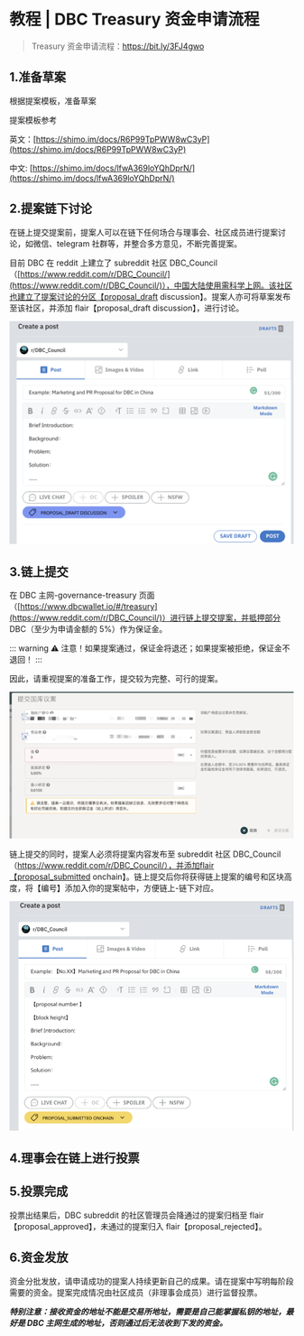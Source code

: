 # 教程 | DBC Treasury 资金申请流程

> Treasury 资金申请流程：https://bit.ly/3FJ4gwo

## 1.准备草案

根据提案模板，准备草案

提案模板参考

英文：[https://shimo.im/docs/R6P99TpPWW8wC3yP](https://shimo.im/docs/R6P99TpPWW8wC3yP)

中文: [https://shimo.im/docs/lfwA369loYQhDprN/](https://shimo.im/docs/lfwA369loYQhDprN/)

## 2.提案链下讨论

在链上提交提案前，提案人可以在链下任何场合与理事会、社区成员进行提案讨论，如微信、telegram 社群等，并整合多方意见，不断完善提案。

目前 DBC 在 reddit 上建立了 subreddit 社区 DBC_Council（[https://www.reddit.com/r/DBC_Council/](https://www.reddit.com/r/DBC_Council/)），中国大陆使用需科学上网。该社区也建立了提案讨论的分区【proposal_draft discussion】。提案人亦可将草案发布至该社区，并添加 flair【proposal_draft discussion】，进行讨论。

![](./assets/apply_treasury.assets/apply_treasury1.png)

## 3.链上提交

在 DBC 主网-governance-treasury 页面（[https://www.dbcwallet.io/#/treasury](https://www.reddit.com/r/DBC_Council/)）进行链上提交提案，并抵押部分 DBC（至少为申请金额的 5%）作为保证金。

::: warning
⚠️ 注意！如果提案通过，保证金将退还；如果提案被拒绝，保证金不退回！
:::

因此，请重视提案的准备工作，提交较为完整、可行的提案。

![](./assets/apply_treasury.assets/apply_treasury2.png)

链上提交的同时，提案人必须将提案内容发布至 subreddit 社区 DBC_Council（https://www.reddit.com/r/DBC_Council/），并添加flair【proposal_submitted onchain】。链上提交后你将获得链上提案的编号和区块高度，将【编号】添加入你的提案帖中，方便链上-链下对应。

![](./assets/apply_treasury.assets/apply_treasury3.png)

## 4.理事会在链上进行投票

## 5.投票完成

投票出结果后，DBC subreddit 的社区管理员会降通过的提案归档至 flair【proposal_approved】，未通过的提案归入 flair【proposal_rejected】。

## 6.资金发放

资金分批发放，请申请成功的提案人持续更新自己的成果。请在提案中写明每阶段需要的资金。提案完成情况由社区成员（非理事会成员）进行监督投票。

**_特别注意：接收资金的地址不能是交易所地址，需要是自己能掌握私钥的地址，最好是 DBC 主网生成的地址，否则通过后无法收到下发的资金。_**
